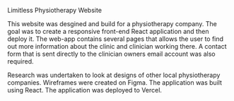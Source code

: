 Limitless Physiotherapy Website

This website was desgined and build for a physiotherapy company. The goal was to create a responsive front-end React application and then deploy it. The web-app contains several pages that allows the user to find out more information about the clinic and clinician working there. A contact form that is sent directly to the clinician owners email account was also required.

Research was undertaken to look at designs of other local physiotherapy companies. Wireframes were created on Figma. The application was built using React. The application was deployed to Vercel.
